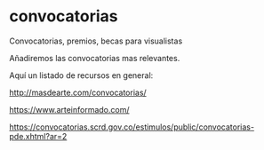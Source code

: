 # convocatorias
Convocatorias, premios, becas para visualistas

Añadiremos las convocatorias mas relevantes. 

Aquí un listado de recursos en general:

http://masdearte.com/convocatorias/

https://www.arteinformado.com/

https://convocatorias.scrd.gov.co/estimulos/public/convocatorias-pde.xhtml?ar=2


